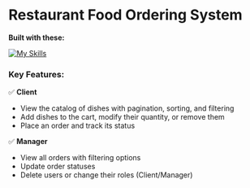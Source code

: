 # Restaurant Food Ordering System

**Built with these:** 

[![My Skills](https://skillicons.dev/icons?i=html,css,js,java,mysql&theme=light)](https://skillicons.dev)

### Key Features:

✅ **Client**  
- View the catalog of dishes with pagination, sorting, and filtering  
- Add dishes to the cart, modify their quantity, or remove them  
- Place an order and track its status  

✅ **Manager**  
- View all orders with filtering options  
- Update order statuses  
- Delete users or change their roles (Client/Manager)  